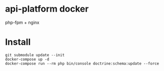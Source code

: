 # api-platform docker

php-fpm + nginx

# Install

```
git submodule update --init
docker-compose up -d
docker-compose run --rm php bin/console doctrine:schema:update --force
```
